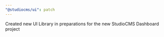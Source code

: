 ```yaml
---
"@studiocms/ui": patch
---
```


Created new UI Library in preparations for the new StudioCMS Dashboard project